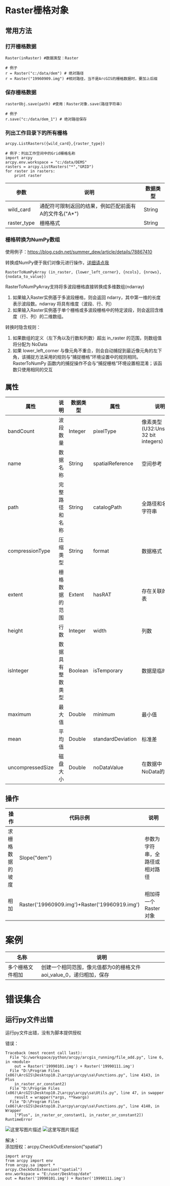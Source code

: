 
# Raster栅格对象


## 常用方法

### 打开栅格数据  
		
	Raster(inRaster) #数据类型：Raster
	
	# 例子
	r = Raster("c:/data/dem") # 绝对路径
	r = Raster("19960909.img") #相对路径，当不是ArcGIS的栅格数据时，要加上后缀

### 保存栅格数据

	rasterObj.save(path) #使用：Raster对象.save(路径字符串)

	# 例子
	r.save("c:/data/dem_1") # 绝对路径保存

### 列出工作目录下的所有栅格

	arcpy.ListRasters({wild_card},{raster_type})

	# 例子：列出工作空间中的Grid栅格名称
	import arcpy
	arcpy.env.workspace = "c:/data/DEMS"
	rasters = arcpy.ListRasters("*","GRID")
	for raster in rasters:
		print raster


|参数|说明|数据类型|
|-|-|-|
|wild_card|通配符可限制返回的结果，例如匹配前面有A的文件名("A*")|String|
|raster_type|栅格格式|String|


### 栅格转换为NumPy数组
使用例子：https://blog.csdn.net/summer_dew/article/details/78867410

转换成NumPy便于我们对像元进行操作，[详细请点我](http://resources.arcgis.com/zh-cn/help/main/10.2/index.html#//03q300000029000000)

	RasterToNumPyArray (in_raster, {lower_left_corner}, {ncols}, {nrows}, {nodata_to_value})


RasterToNumPyArray支持将多波段栅格直接转换成多维数组(ndarray)

1. 如果输入Raster实例基于多波段栅格，则会返回 ndarry，其中第一维的长度表示波段数。ndarray 将具有维度（波段、行、列）
2. 如果输入Raster实例基于单个栅格或多波段栅格中的特定波段，则会返回含维度（行、列）的二维数组。


转换时隐含规则：

1. 如果数组的定义（左下角以及行数和列数）超出 in_raster 的范围，则数组值将分配为 NoData
2. 如果 lower_left_corner 与像元角不重合，则会自动捕捉到最近像元角的左下角，该捕捉方法采用的规则与“捕捉栅格”环境设置中的规则相同。RasterToNumPy 函数内的捕捉操作不会与“捕捉栅格”环境设置相混淆；该函数只使用相同的交互


	



## 属性
|属性|说明|数据类型|属性|说明|数据类型
|-|-|-|-|-|-|
|bandCount|波段数量|Integer|pixelType|像素类型(U32:Unsigned 32 bit integers)|String|
|name|数据名称|String|spatialReference|空间参考|SpatialReference|
|path|完整路径和名称|String|catalogPath|全路径和名称的字符串|String|
|compressionType|压缩类型|String|format|数据格式|String|
|extent|栅格数据的范围|Extent|hasRAT|存在关联的属性表|Boolean|
|height|行数|Integer|width|列数|Integer|
|isInteger|数据具有整数类型|Boolean|isTemporary|数据是临时的|Boolean|
|maximum|最大值|Double|minimum|最小值|Double|
|mean|平均值|Double|standardDeviation|标准差|Double|
|uncompressedSize|磁盘大小|Double|noDataValue|在数据中NoData的值|Double|

## 操作
|操作|代码示例|说明|
|-|-|-|
|求栅格数据的坡度|Slope("dem")|参数为字符串，全路径或相对路径|
|相加|Raster('19960909.img')+Raster('19960919.img')|相加得一个Raster对象|

# 案例

|名称|说明|
|-|-|
|多个栅格文件相加|创建一个相同范围，像元值都为0的栅格文件aoi_value_0，递归相加，保存|


# 错误集合
## 运行py文件出错
运行py文件出错，没有为脚本提供授权

错误：

	Traceback (most recent call last):
	  File "G:/workspace/python/arcpy/arcgis_running/file_add.py", line 6, in <module>
	    out = Raster('19990101.img') + Raster('19990111.img')
	  File "D:\Program Files (x86)\ArcGIS\Desktop10.2\arcpy\arcpy\sa\Functions.py", line 4143, in Plus
	    in_raster_or_constant2)
	  File "D:\Program Files (x86)\ArcGIS\Desktop10.2\arcpy\arcpy\sa\Utils.py", line 47, in swapper
	    result = wrapper(*args, **kwargs)
	  File "D:\Program Files (x86)\ArcGIS\Desktop10.2\arcpy\arcpy\sa\Functions.py", line 4140, in Wrapper
	    ["Plus", in_raster_or_constant1, in_raster_or_constant2])
	RuntimeError

![这里写图片描述](https://imgconvert.csdnimg.cn/aHR0cDovL2ltZy5ibG9nLmNzZG4ubmV0LzIwMTcxMDI3MTc1NDIwMzQ0)
![这里写图片描述](https://imgconvert.csdnimg.cn/aHR0cDovL2ltZy5ibG9nLmNzZG4ubmV0LzIwMTcxMDI3MTc1NDQxMTYy)  

解决：  
添加授权：arcpy.CheckOutExtension("spatial")

	import arcpy
	from arcpy import env
	from arcpy.sa import *
	arcpy.CheckOutExtension("spatial")
	env.workspace = "E:/user/Desktop/date"
	out = Raster('19990101.img') + Raster('19990111.img')